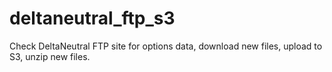 # deltaneutral_ftp_s3
Check DeltaNeutral FTP site for options data, download new files, upload to S3, unzip new files.
